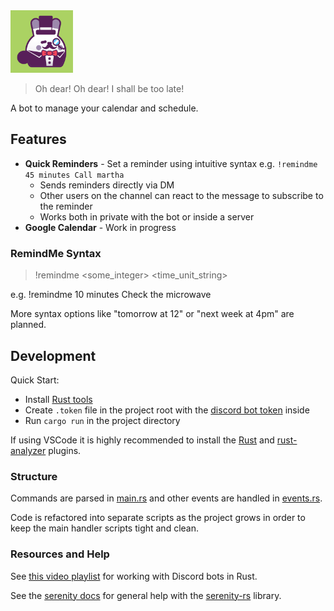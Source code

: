 <!-- # White Rabbit -->
<!-- ![White Rabbit](media/sir_bunny.png? "White Rabbit logo") -->
<img src="media/sir_bunny.png" alt="White Rabbit" height="100">

<!-- [![License: MIT](https://img.shields.io/badge/License-MIT-yellow.svg)](https://opensource.org/licenses/MIT) -->

> Oh dear! Oh dear! I shall be too late!

A bot to manage your calendar and schedule.

## Features

* **Quick Reminders** - Set a reminder using intuitive syntax e.g. `!remindme 45 minutes Call martha`
    * Sends reminders directly via DM
    * Other users on the channel can react to the message to subscribe to the reminder
    * Works both in private with the bot or inside a server
* **Google Calendar** - Work in progress

### RemindMe Syntax

> !remindme <some_integer> <time_unit_string>

e.g. !remindme 10 minutes Check the microwave

More syntax options like "tomorrow at 12" or "next week at 4pm" are planned.

## Development

Quick Start:
- Install [Rust tools](https://www.rust-lang.org/tools/install)
- Create `.token` file in the project root with the [discord bot token](https://www.writebots.com/discord-bot-token/) inside
- Run `cargo run` in the project directory

If using VSCode it is highly recommended to install the [Rust](https://marketplace.visualstudio.com/items?itemName=rust-lang.rust) and [rust-analyzer](https://marketplace.visualstudio.com/items?itemName=matklad.rust-analyzer) plugins.

### Structure

Commands are parsed in [main.rs](src/main.rs) and other events are handled in [events.rs](src/events.rs). 

Code is refactored into separate scripts as the project grows in order to keep the main handler scripts tight and clean.

### Resources and Help

See [this video playlist](https://www.youtube.com/playlist?list=PLPwSz_Jcam3xVjrTAYgIHvf1Jq94yrRXp) for working with Discord bots in Rust.

See the [serenity docs](https://docs.rs/crate/serenity/0.8.6) for general help with the [serenity-rs](https://github.com/serenity-rs/serenity/) library.